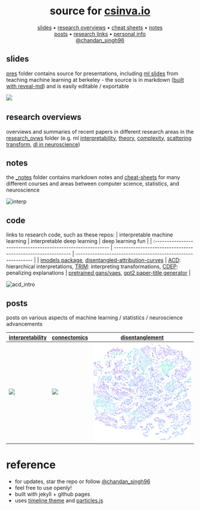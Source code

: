 <h1 align="center">source for <a href="https://csinva.github.io">csinva.io</a></h1>


<p align="center">
  <a href="pres">slides</a> •
  <a href="_notes/research_ovws">research overviews</a> •
  <a href="_notes/cheat_sheets">cheat sheets</a> •
  <a href="_notes">notes</a>
  <br>
  <a href="_blog">posts</a> •
  <a href="#code">research links</a>  •
  <a href="https://scholar.google.com/citations?hl=en&user=XpttKK8AAAAJ&view_op=list_works&sortby=pubdate">personal info</a>
  <br>
  <a href="https://twitter.com/chandan_singh96">@chandan_singh96</a>
</p>

## slides

[pres](pres) folder contains source for presentations, including [ml slides](https://csinva.github.io/pres/189/#/) from teaching machine learning at berkeley - the source is in markdown ([built with reveal-md](https://csinva.io/blog/misc/reveal_md_enhanced/readme)) and is easily editable / exportable

![](assets/img/pres_demo.gif)

## research overviews

overviews and summaries of recent papers in different research areas in the [research_ovws](_notes/research_ovws) folder (e.g. ml [interpretability](https://github.com/csinva/csinva.github.io/blob/master/_notes/research_ovws/ovw_interp.md),  [theory](https://github.com/csinva/csinva.github.io/blob/master/_notes/research_ovws/ovw_dl_theory.md),  [complexity](https://github.com/csinva/csinva.github.io/blob/master/_notes/research_ovws/ovw_complexity.md), [scattering transform](https://github.com/csinva/csinva.github.io/blob/master/_notes/research_ovws/ovw_scat.md), [dl in neuroscience](https://github.com/csinva/csinva.github.io/blob/master/_notes/research_ovws/ovw_dl_for_neuro.md))

## notes

the [_notes](_notes) folder contains markdown notes and [cheat-sheets](_notes/cheat_sheets) for many different courses and areas between computer science, statistics, and neuroscience

![interp](https://csinva.io/notes/cheat_sheets/interp.svg?sanitize=True)

## code

links to research code, such as these repos:
| interpretable machine learning                               | interpretable deep learning                                  | deep learning fun                                            |
| :----------------------------------------------------------- | ------------------------------------------------------------ | ------------------------------------------------------------ |
| [imodels package](https://github.com/csinva/interpretability-implementations-demos), [disentangled-attribution-curves](https://github.com/csinva/disentangled_attribution_curves) | [ACD](https://github.com/csinva/hierarchical-dnn-interpretations): hierarchical interpretations, [TRIM](https://github.com/csinva/transformation-importance): interpreting transformations, [CDEP](https://github.com/laura-rieger/deep-explanation-penalization): penalizing explanations | [pretrained gans/vaes](https://github.com/csinva/pytorch_gan_pretrained), [gpt2 paper-title generator](https://github.com/csinva/gpt2-paper-title-generator) |

![acd_intro](https://csinva.io/hierarchical-dnn-interpretations/reproduce_figs/figs/intro.svg?sanitize=True)

## posts

posts on various aspects of machine learning / statistics / neuroscience advancements


| [interpretability](https://csinva.github.io/blog/research/interp) | [connectomics](https://csinva.github.io/blog/research/connectomics) | [disentanglement](https://csinva.github.io/blog/research/disentanglement) |
| ------------------------------------------------------------ | ------------------------------------------------------------ | ------------------------------------------------------------ |
|            ![](assets/img/alexnet.png)                                                   | ![](assets/img/neuron.gif)                        | ![](assets/img/complexity.png)                        |


# reference

- for updates, star the repo or follow [@chandan_singh96](https://twitter.com/chandan_singh96)
- feel free to use openly!
- built with jekyll + github pages
- uses [timeline theme](http://kirbyt.github.io/timeline-jekyll-theme) and [particles.js](https://vincentgarreau.com/particles.js/)
